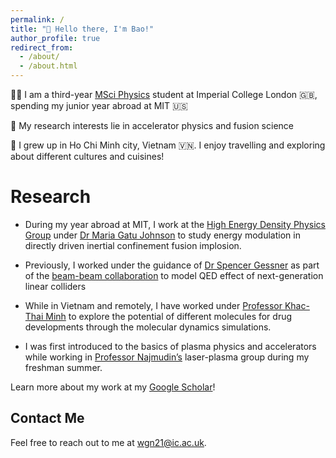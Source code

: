 ```yaml
---
permalink: /
title: "👋 Hello there, I'm Bao!"
author_profile: true
redirect_from: 
  - /about/
  - /about.html
---
```


👨‍💻 I am a third-year  [MSci Physics](https://www.imperial.ac.uk/study/courses/undergraduate/physics-msci/)  student at Imperial College London 🇬🇧, spending my junior year abroad at MIT 🇺🇸 <br>

🔬 My research interests lie in accelerator physics and fusion science <br>

🛫 I grew up in Ho Chi Minh city, Vietnam 🇻🇳. I enjoy travelling and exploring about different cultures and cuisines! 


# Research

- During my year abroad at MIT, I work at the [High Energy Density Physics Group](https://www-internal.psfc.mit.edu/research/hedp/index.html) under [Dr Maria Gatu Johnson](https://www.psfc.mit.edu/people/scientific-staff/maria-gatu-johnson) to study energy modulation in directly driven inertial confinement fusion implosion. 
  
- Previously, I worked under the guidance of [Dr Spencer Gessner](https://profiles.stanford.edu/spencer-gessner) as part of the [beam-beam collaboration](https://indico.slac.stanford.edu/event/8597/) to model QED effect of next-generation linear colliders
    
- While in Vietnam and remotely, I have worked under [Professor Khac-Thai Minh](http://uphcm.edu.vn/emplinfo.aspx?EmplCode=thaikhacminh) to explore the potential of different molecules for drug developments through the molecular dynamics simulations.

- I was first introduced to the basics of plasma physics and accelerators while working in [Professor Najmudin’s](https://www.imperial.ac.uk/people/z.najmudin) laser-plasma group during my freshman summer.


Learn more about my work at my [Google Scholar](https://scholar.google.com/citations?user=113hVE8AAAAJ&hl=en)!

## Contact Me

Feel free to reach out to me at [wgn21@ic.ac.uk](wgn21@ic.ac.uk).



